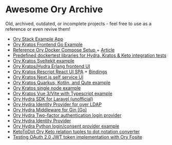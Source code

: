 # Awesome Ory Archive

Old, archived, outdated, or incomplete projects - feel free to use as a reference or even revive them!

- [Ory Stack Example App](https://github.com/lucascoelhosilva/user-management)
- [Ory Kratos Frontend Go Example](https://github.com/sawadashota/kratos-frontend-go)
- [Reference Ory Docker Compose Setup ](https://github.com/radekg/ory-reference-compose) +
  [Article](https://gruchalski.com/posts/2021-04-10-ory-reference-docker-compose-and-thoughts-on-the-platform/)
- [Predefined dockertest libraries for Hydra, Kratos & Keto integration tests](https://github.com/radekg/app-kit-orytest)
- [Ory Kratos Sveltekit example](https://github.com/drejohnson/sveltekit-kratos)
- [Ory Kratos/Hydra Erlang frontend UI](https://github.com/hrefhref/styx)
- [Ory Kratos Rescript React UI SPA](https://github.com/allancalix/kratos-ui) +
  [Bindings](https://github.com/allancalix/kratos-ui/blob/main/src/Bindings/Kratos.res)
- [Ory Kratos Next.js self service UI](https://github.com/spa5k/kratos-next)
- [Ory Kratos Quarkus, Kotlin, and Qute example](https://github.com/hbrammer/quarkus_kratos_example)
- [Ory Kratos single node example](https://github.com/tinco/kratos-service)
- [Ory Kratos Vue 3/Vite with Typescript example](https://github.com/timalanfarrow/kratos-selfservice-ui-vue3-typescript)
- [Ory Hydra SDK for Laravel (unofficial)](https://github.com/ALTELMA/laravel-hydra)
- [Ory Hydra Identity Provider for over LDAP](https://github.com/i-core/werther)
- [Ory Hydra Middleware for Gin (Go)](https://github.com/janekolszak/gin-hydra)
- [Ory Hydra Two-factor authentication login provider](https://github.com/epandurski/hydra_login2f)
- [Ory Hydra Identity Provider](https://github.com/janekolszak/idp)
- [Ory Hydra Python login/consent provider example](https://github.com/westphahl/hydra-login-consent-python)
- [KetoToDot Ory Keto relation tuples to dot notation converter](https://github.com/psauvage0/ketodot)
- [Testing OAuth 2.0 JWT token implementation with Ory Fosite](https://github.com/breathbath/oauth-test)
